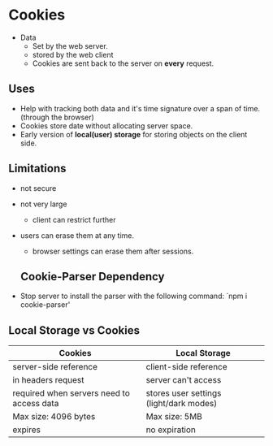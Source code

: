 # Cookies

- Data
    - Set by the web server.
    - stored by the web client
    - Cookies are sent back to the server on **every** request.


## Uses

- Help with tracking both data and it's time signature over a span of time.(through the browser)
- Cookies store date without allocating server space.
- Early version of **local(user) storage** for storing objects on the client side.

## Limitations
- not secure
- not very large
  - client can restrict further
- users can erase them at any time.
  - browser settings can erase them after sessions.

  ## Cookie-Parser Dependency
- Stop server to install the parser with the following command:
`npm i cookie-parser'



## Local Storage vs Cookies

| Cookies | Local Storage |
| --- | --- |
| server-side reference | client-side reference |
| in headers request | server can't access |
| required when servers need to access data | stores user settings (light/dark modes) |
| Max size: 4096 bytes | Max size: 5MB |
| expires | no expiration |